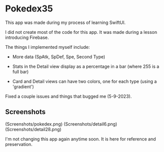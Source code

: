# Pokedex35

This app was made during my process of learning SwiftUI.

I did not create most of the code for this app. It was made during a lesson introducing Firebase.

  The things I implemented myself include:
  
  - More data (SpAtk, SpDef, Spe, Second Type)
  
  - Stats in the Detail view display as a percentage in a bar (where 255 is a full bar)
  
  - Card and Detail views can have two colors, one for each type (using a 'gradient')

Fixed a couple issues and things that bugged me (5-9-2023).

Screenshots
---

(Screenshots/pokedex.png) (Screenshots/detail6.png) (Screenshots/detail28.png)

I'm not changing this app again anytime soon.
 It is here for reference and preservation.
